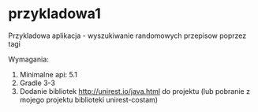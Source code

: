 # przykladowa1
Przykladowa aplikacja - wyszukiwanie randomowych przepisow poprzez tagi

Wymagania:
1. Minimalne api: 5.1
2. Gradle 3-3
3. Dodanie bibliotek http://unirest.io/java.html do projektu (lub pobranie z mojego projektu biblioteki unirest-costam)
